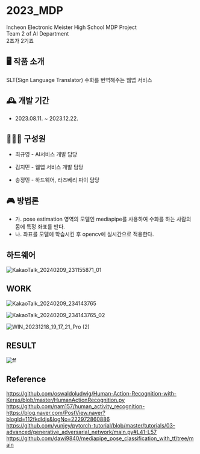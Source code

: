 # 2023_MDP
 Incheon Electronic Meister High School MDP Project\
 Team 2 of AI Department\
 2조가 2기죠

## 🖥 작품 소개
SLT(Sign Language Translator) 
수화를 번역해주는 웹앱 서비스

## 🕰 개발 기간
- 2023.08.11. ~ 2023.12.22.

## 👨‍👦‍👦 구성원
- 최규영 - AI서비스 개발 담당

- 김지민 - 웹앱 서비스 개발 담당

- 송정민 - 하드웨어, 라즈베리 파이 담당

## 🎮 방법론
- 가. pose estimation 영역의 모델인 mediapipe를 사용하여 수화를 하는 사람의 몸에 특정 좌표를 딴다.
- 나. 좌표를 모델에 학습시킨 후 opencv에 실시간으로 적용한다.

## 하드웨어

![KakaoTalk_20240209_231155871_01](https://github.com/Leegyu66/2023_MDP/assets/96297784/5648c54b-dd24-405a-b9dc-156fd8cd043d)


## WORK
![KakaoTalk_20240209_234143765](https://github.com/Leegyu66/2023_MDP/assets/96297784/4800147c-598b-4cbf-b2f2-441d2ccba05c)

![KakaoTalk_20240209_234143765_02](https://github.com/Leegyu66/2023_MDP/assets/96297784/f0884979-2445-45a2-8782-8abf2648ec59)

![WIN_20231218_19_17_21_Pro (2)](https://github.com/Leegyu66/2023_MDP/assets/96297784/7566c238-f765-4343-a017-d31b42250bc4)

## RESULT

![ff](https://github.com/Leegyu66/2023_MDP/assets/96297784/1faef941-4c05-40e2-a026-edfb61420e79)


## Reference
https://github.com/oswaldoludwig/Human-Action-Recognition-with-Keras/blob/master/HumanActionRecognition.py \
https://github.com/nam157/human_activity_recognition- \
https://blog.naver.com/PostView.naver?blogId=112fkdldjs&logNo=222972860886 \
https://github.com/yunjey/pytorch-tutorial/blob/master/tutorials/03-advanced/generative_adversarial_network/main.py#L41-L57 \
https://github.com/dawi9840/mediapipe_pose_classification_with_tf/tree/main
